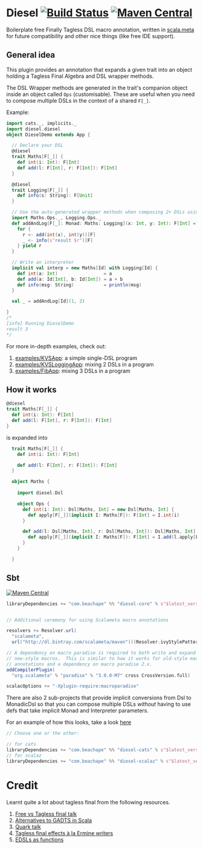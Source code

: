 # Diesel [![Build Status](https://travis-ci.org/lloydmeta/diesel.svg?branch=master)](https://travis-ci.org/lloydmeta/diesel) [![Maven Central](https://maven-badges.herokuapp.com/maven-central/com.beachape/diesel-core_2.11/badge.svg)](https://maven-badges.herokuapp.com/maven-central/com.beachape/diesel-core_2.11)

Boilerplate free Finally Tagless DSL macro annotation, written in [scala.meta](http://scalameta.org/) for future compatibility and other nice things (like free IDE support).

## General idea

This plugin provides an annotation that expands a given trait into an object
holding a Tagless Final Algebra and DSL wrapper methods.

The DSL Wrapper methods are generated in the trait's companion object inside an object
called `Ops` (customisable). These are useful when you need to compose multiple DSLs in
the context of a shared `F[_]`.

Example:

```scala
import cats._, implicits._
import diesel.diesel
object DieselDemo extends App {

  // Declare your DSL
  @diesel
  trait Maths[F[_]] {
    def int(i: Int): F[Int]
    def add(l: F[Int], r: F[Int]): F[Int]
  }

  @diesel
  trait Logging[F[_]] {
    def info(s: String): F[Unit]
  }

  // Use the auto-generated wrapper methods when composing 2+ DSLs using Monad[F]
  import Maths.Ops._, Logging.Ops._
  def addAndLog[F[_]: Monad: Maths: Logging](x: Int, y: Int): F[Int] = {
    for {
      r <- add(int(x), int(y))[F]
      _ <- info(s"result $r")[F]
    } yield r
  }

  // Write an interpreter
  implicit val interp = new Maths[Id] with Logging[Id] {
    def int(a: Int)                 = a
    def add(a: Id[Int], b: Id[Int]) = a + b
    def info(msg: String)           = println(msg)
  }

  val _ = addAndLog[Id](1, 2)

}
/*
[info] Running DieselDemo 
result 3
*/
```

For more in-depth examples, check out:

  1. [examples/KVSApp](https://github.com/lloydmeta/diesel/blob/master/examples/src/main/scala/KVSApp.scala): a simple single-DSL program 
  2. [examples/KVSLoggingApp](https://github.com/lloydmeta/diesel/blob/master/examples/src/main/scala/KVSLoggingApp.scala): mixing 2 DSLs in a program
  3. [examples/FibApp](https://github.com/lloydmeta/diesel/blob/master/examples/src/main/scala/FibApp.scala): mixing 3 DSLs in a program

## How it works

```scala
@diesel
trait Maths[F[_]] {
  def int(i: Int): F[Int]
  def add(l: F[Int], r: F[Int]): F[Int]
}
```

is expanded into

```scala
  trait Maths[F[_]] {
    def int(i: Int): F[Int]

    def add(l: F[Int], r: F[Int]): F[Int]
  }

  object Maths {
  
    import diesel.Dsl

    object Ops {
      def int(i: Int): Dsl[Maths, Int] = new Dsl[Maths, Int] {
        def apply[F[_]](implicit I: Maths[F]): F[Int] = I.int(i)
      }

      def add(l: Dsl[Maths, Int], r: Dsl[Maths, Int]): Dsl[Maths, Int] = new Dsl[Maths, Int] {
        def apply[F[_]](implicit I: Maths[F]): F[Int] = I.add(l.apply[F], r.apply[F])
      }
    }

  }
```

## Sbt

[![Maven Central](https://maven-badges.herokuapp.com/maven-central/com.beachape/diesel-core_2.11/badge.svg)](https://maven-badges.herokuapp.com/maven-central/com.beachape/diesel-core_2.11)

```scala
libraryDependencies += "com.beachape" %% "diesel-core" % s"$latest_version"


// Additional ceremony for using Scalameta macro annotations

resolvers += Resolver.url(
  "scalameta",
  url("http://dl.bintray.com/scalameta/maven"))(Resolver.ivyStylePatterns)

// A dependency on macro paradise is required to both write and expand
// new-style macros.  This is similar to how it works for old-style macro
// annotations and a dependency on macro paradise 2.x.
addCompilerPlugin(
  "org.scalameta" % "paradise" % "3.0.0-M7" cross CrossVersion.full)

scalacOptions += "-Xplugin-require:macroparadise"

```

There are also 2 sub-projects that provide implicit conversions from Dsl to MonadicDsl so that you can compose multiple
DSLs *without* having to use defs that take implicit Monad and Interpreter parameters. 

For an example of how this looks, take a look [here](https://github.com/lloydmeta/diesel/blob/master/examples/src/main/scala/KVSLoggingApp.scala#L43-L55)

```scala
// Choose one or the other:

// for cats
libraryDependencies += "com.beachape" %% "diesel-cats" % s"$latest_version"
// for scalaz  
libraryDependencies += "com.beachape" %% "diesel-scalaz" % s"$latest_version"
```

# Credit

Learnt quite a lot about tagless final from the following resources.

1. [Free vs Tagless final talk](https://github.com/cb372/free-vs-tagless-final)
2. [Alternatives to GADTS in Scala](https://pchiusano.github.io/2014-05-20/scala-gadts.html)
3. [Quark talk](https://www.slideshare.net/jdegoes/quark-a-purelyfunctional-scala-dsl-for-data-processing-analytics)
4. [Tagless final effects à la Ermine writers](https://failex.blogspot.jp/2016/12/tagless-final-effects-la-ermine-writers.html)
5. [EDSLs as functions](http://typelevel.org/blog/2016/10/26/edsls-part-2.html)
